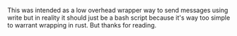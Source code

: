 This was intended as a low overhead wrapper way to send messages using write but in reality it should just be a bash script because it's way too simple to warrant wrapping in rust. But thanks for reading. 